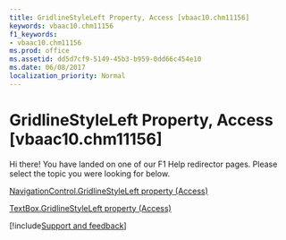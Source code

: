 ```yaml
---
title: GridlineStyleLeft Property, Access [vbaac10.chm11156]
keywords: vbaac10.chm11156
f1_keywords:
- vbaac10.chm11156
ms.prod: office
ms.assetid: dd5d7cf9-5149-45b3-b959-0dd66c454e10
ms.date: 06/08/2017
localization_priority: Normal
---
```



# GridlineStyleLeft Property, Access [vbaac10.chm11156]

Hi there! You have landed on one of our F1 Help redirector pages. Please select the topic you were looking for below.

[NavigationControl.GridlineStyleLeft property (Access)](http://msdn.microsoft.com/library/66383fb2-d44d-c979-a025-52c4a4a369ea%28Office.15%29.aspx)

[TextBox.GridlineStyleLeft property (Access)](http://msdn.microsoft.com/library/f1c71748-a37c-d0d0-5d8e-9899cf1efba5%28Office.15%29.aspx)

[!include[Support and feedback](~/includes/feedback-boilerplate.md)]